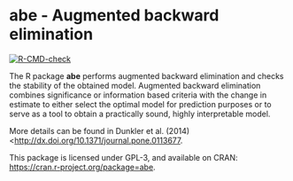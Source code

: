 # abe - Augmented backward elimination

<!-- badges: start -->
[![R-CMD-check](https://github.com/biometrician/abe/actions/workflows/R-CMD-check.yaml/badge.svg)](https://github.com/biometrician/abe/actions/workflows/R-CMD-check.yaml)
<!-- badges: end -->

The R package **abe** performs augmented backward elimination and checks the stability of the obtained model. Augmented backward elimination combines significance or information based criteria with the change in estimate to either select the optimal model for prediction purposes or to serve as a tool to obtain a practically sound, highly interpretable model. 

More details can be found in Dunkler et al. (2014) <<http://dx.doi.org/10.1371/journal.pone.0113677>. 

This package is licensed under GPL-3, and available on CRAN: <https://cran.r-project.org/package=abe>.
